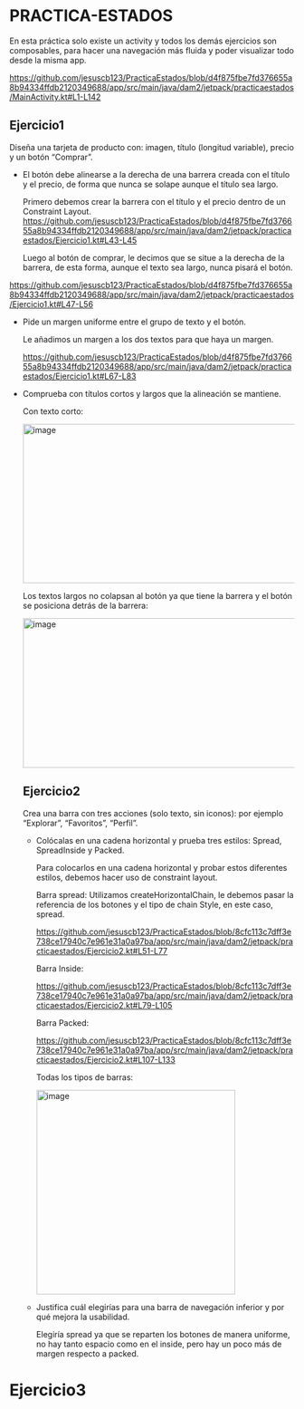 # PRACTICA-ESTADOS

En esta práctica solo existe un activity y todos los demás ejercicios son composables, para hacer una navegación más fluida y poder visualizar todo desde la misma app.

https://github.com/jesuscb123/PracticaEstados/blob/d4f875fbe7fd376655a8b94334ffdb2120349688/app/src/main/java/dam2/jetpack/practicaestados/MainActivity.kt#L1-L142

## Ejercicio1
Diseña una tarjeta de producto con: imagen, título (longitud variable), precio y un botón “Comprar”.
  - El botón debe alinearse a la derecha de una barrera creada con el título y el precio, de forma que nunca se solape aunque el título sea largo.
    
    Primero debemos crear la barrera con el título y el precio dentro de un Constraint Layout.
https://github.com/jesuscb123/PracticaEstados/blob/d4f875fbe7fd376655a8b94334ffdb2120349688/app/src/main/java/dam2/jetpack/practicaestados/Ejercicio1.kt#L43-L45

    Luego al botón de comprar, le decimos que se situe a la derecha de la barrera, de esta forma, aunque el texto sea largo, nunca pisará el botón.

https://github.com/jesuscb123/PracticaEstados/blob/d4f875fbe7fd376655a8b94334ffdb2120349688/app/src/main/java/dam2/jetpack/practicaestados/Ejercicio1.kt#L47-L56

  - Pide un margen uniforme entre el grupo de texto y el botón.

    Le añadimos un margen a los dos textos para que haya un margen.
    
    https://github.com/jesuscb123/PracticaEstados/blob/d4f875fbe7fd376655a8b94334ffdb2120349688/app/src/main/java/dam2/jetpack/practicaestados/Ejercicio1.kt#L67-L83
  - Comprueba con títulos cortos y largos que la alineación se mantiene.

    Con texto corto:
    
    <img width="554" height="281" alt="image" src="https://github.com/user-attachments/assets/d9e237c2-977f-4353-84af-64110367dd01" />

    Los textos largos no colapsan al botón ya que tiene la barrera y el botón se posiciona detrás de la barrera:
    
    <img width="509" height="264" alt="image" src="https://github.com/user-attachments/assets/ec0056f7-6b37-484d-9811-26bafd8868cf" />

    ## Ejercicio2
    Crea una barra con tres acciones (solo texto, sin iconos): por ejemplo “Explorar”, “Favoritos”, “Perfil”.

      - Colócalas en una cadena horizontal y prueba tres estilos: Spread, SpreadInside y Packed.
   
        Para colocarlos en una cadena horizontal y probar estos diferentes estilos, debemos hacer uso de constraint layout.

        Barra spread:
        Utilizamos createHorizontalChain, le debemos pasar la referencia de los botones y el tipo de chain Style, en este caso, spread.
        
        https://github.com/jesuscb123/PracticaEstados/blob/8cfc113c7dff3e738ce17940c7e961e31a0a97ba/app/src/main/java/dam2/jetpack/practicaestados/Ejercicio2.kt#L51-L77

        Barra Inside:

        https://github.com/jesuscb123/PracticaEstados/blob/8cfc113c7dff3e738ce17940c7e961e31a0a97ba/app/src/main/java/dam2/jetpack/practicaestados/Ejercicio2.kt#L79-L105

        Barra Packed:

        https://github.com/jesuscb123/PracticaEstados/blob/8cfc113c7dff3e738ce17940c7e961e31a0a97ba/app/src/main/java/dam2/jetpack/practicaestados/Ejercicio2.kt#L107-L133

        Todas los tipos de barras:

        <img width="351" height="361" alt="image" src="https://github.com/user-attachments/assets/47df7955-779e-4235-b639-dbf43055b82f" />

        

    - Justifica cuál elegirías para una barra de navegación inferior y por qué mejora la usabilidad.

      Elegiría spread ya que se reparten los botones de manera uniforme, no hay tanto espacio como en el inside, pero hay un poco más de margen respecto a packed.

# Ejercicio3



